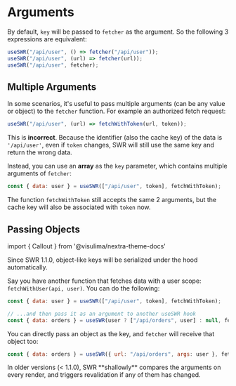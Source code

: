 # Arguments

By default, `key` will be passed to `fetcher` as the argument. So the following 3 expressions are equivalent:

```js
useSWR("/api/user", () => fetcher("/api/user"));
useSWR("/api/user", (url) => fetcher(url));
useSWR("/api/user", fetcher);
```

## Multiple Arguments

In some scenarios, it's useful to pass multiple arguments (can be any value or object) to the `fetcher` function.
For example an authorized fetch request:

```js
useSWR("/api/user", (url) => fetchWithToken(url, token));
```

This is **incorrect**. Because the identifier (also the cache key) of the data is `'/api/user'`,
even if `token` changes, SWR will still use the same key and return the wrong data.

Instead, you can use an **array** as the `key` parameter, which contains multiple arguments of `fetcher`:

```js
const { data: user } = useSWR(["/api/user", token], fetchWithToken);
```

The function `fetchWithToken` still accepts the same 2 arguments, but the cache key will also be associated with `token` now.

## Passing Objects

import { Callout } from '@visulima/nextra-theme-docs'

<Callout>
  Since SWR 1.1.0, object-like keys will be serialized under the hood automatically.
</Callout>

Say you have another function that fetches data with a user scope: `fetchWithUser(api, user)`. You can do the following:

```js
const { data: user } = useSWR(["/api/user", token], fetchWithToken);

// ...and then pass it as an argument to another useSWR hook
const { data: orders } = useSWR(user ? ["/api/orders", user] : null, fetchWithUser);
```

You can directly pass an object as the key, and `fetcher` will receive that object too:

```js
const { data: orders } = useSWR({ url: "/api/orders", args: user }, fetcher);
```

<Callout emoji="⚠️">
  In older versions (< 1.1.0), SWR **shallowly** compares the arguments on every render, and triggers revalidation if any of them has changed.
</Callout>

